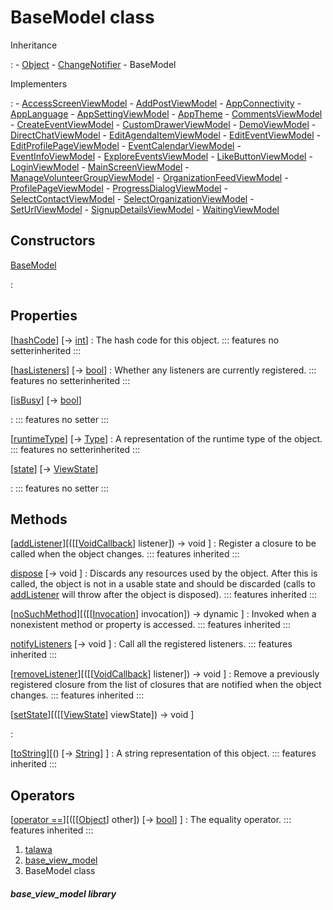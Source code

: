 
<div>

# BaseModel class

</div>



Inheritance

:   -   [Object](https://api.flutter.dev/flutter/dart-core/Object-class.html)
    -   [ChangeNotifier](https://api.flutter.dev/flutter/foundation/ChangeNotifier-class.html)
    -   BaseModel

Implementers

:   -   [AccessScreenViewModel](../view_model_access_request_view_model/AccessScreenViewModel-class.md)
    -   [AddPostViewModel](../view_model_after_auth_view_models_add_post_view_models_add_post_view_model/AddPostViewModel-class.md)
    -   [AppConnectivity](../view_model_connectivity_view_model/AppConnectivity-class.md)
    -   [AppLanguage](../view_model_lang_view_model/AppLanguage-class.md)
    -   [AppSettingViewModel](../view_model_after_auth_view_models_settings_view_models_app_setting_view_model/AppSettingViewModel-class.md)
    -   [AppTheme](../view_model_theme_view_model/AppTheme-class.md)
    -   [CommentsViewModel](../view_model_widgets_view_models_comments_view_model/CommentsViewModel-class.md)
    -   [CreateEventViewModel](../view_model_after_auth_view_models_event_view_models_create_event_view_model/CreateEventViewModel-class.md)
    -   [CustomDrawerViewModel](../view_model_widgets_view_models_custom_drawer_view_model/CustomDrawerViewModel-class.md)
    -   [DemoViewModel](../main/DemoViewModel-class.md)
    -   [DirectChatViewModel](../view_model_after_auth_view_models_chat_view_models_direct_chat_view_model/DirectChatViewModel-class.md)
    -   [EditAgendaItemViewModel](../view_model_after_auth_view_models_event_view_models_edit_agenda_view_model/EditAgendaItemViewModel-class.md)
    -   [EditEventViewModel](../view_model_after_auth_view_models_event_view_models_edit_event_view_model/EditEventViewModel-class.md)
    -   [EditProfilePageViewModel](../view_model_after_auth_view_models_profile_view_models_edit_profile_view_model/EditProfilePageViewModel-class.md)
    -   [EventCalendarViewModel](../view_model_after_auth_view_models_event_view_models_event_calendar_view_model/EventCalendarViewModel-class.md)
    -   [EventInfoViewModel](../view_model_after_auth_view_models_event_view_models_event_info_view_model/EventInfoViewModel-class.md)
    -   [ExploreEventsViewModel](../view_model_after_auth_view_models_event_view_models_explore_events_view_model/ExploreEventsViewModel-class.md)
    -   [LikeButtonViewModel](../view_model_widgets_view_models_like_button_view_model/LikeButtonViewModel-class.md)
    -   [LoginViewModel](../view_model_pre_auth_view_models_login_view_model/LoginViewModel-class.md)
    -   [MainScreenViewModel](../view_model_main_screen_view_model/MainScreenViewModel-class.md)
    -   [ManageVolunteerGroupViewModel](../view_model_after_auth_view_models_event_view_models_manage_volunteer_group_view_model/ManageVolunteerGroupViewModel-class.md)
    -   [OrganizationFeedViewModel](../view_model_after_auth_view_models_feed_view_models_organization_feed_view_model/OrganizationFeedViewModel-class.md)
    -   [ProfilePageViewModel](../view_model_after_auth_view_models_profile_view_models_profile_page_view_model/ProfilePageViewModel-class.md)
    -   [ProgressDialogViewModel](../view_model_widgets_view_models_progress_dialog_view_model/ProgressDialogViewModel-class.md)
    -   [SelectContactViewModel](../view_model_after_auth_view_models_chat_view_models_select_contact_view_model/SelectContactViewModel-class.md)
    -   [SelectOrganizationViewModel](../view_model_pre_auth_view_models_select_organization_view_model/SelectOrganizationViewModel-class.md)
    -   [SetUrlViewModel](../view_model_pre_auth_view_models_set_url_view_model/SetUrlViewModel-class.md)
    -   [SignupDetailsViewModel](../view_model_pre_auth_view_models_signup_details_view_model/SignupDetailsViewModel-class.md)
    -   [WaitingViewModel](../view_model_pre_auth_view_models_waiting_view_model/WaitingViewModel-class.md)



## Constructors

[BaseModel](../view_model_base_view_model/BaseModel/BaseModel.md)

:   



## Properties

[[hashCode](https://api.flutter.dev/flutter/dart-core/Object/hashCode.html)] [→ [int](https://api.flutter.dev/flutter/dart-core/int-class.html)]
:   The hash code for this object.
    ::: features
    no setterinherited
    :::

[[hasListeners](https://api.flutter.dev/flutter/foundation/ChangeNotifier/hasListeners.html)] [→ [bool](https://api.flutter.dev/flutter/dart-core/bool-class.html)]
:   Whether any listeners are currently registered.
    ::: features
    no setterinherited
    :::

[[isBusy](../view_model_base_view_model/BaseModel/isBusy.md)] [→ [bool](https://api.flutter.dev/flutter/dart-core/bool-class.html)]

:   ::: features
    no setter
    :::

[[runtimeType](https://api.flutter.dev/flutter/dart-core/Object/runtimeType.html)] [→ [Type](https://api.flutter.dev/flutter/dart-core/Type-class.html)]
:   A representation of the runtime type of the object.
    ::: features
    no setterinherited
    :::

[[state](../view_model_base_view_model/BaseModel/state.md)] [→ [ViewState](../enums_enums/ViewState.md)]

:   ::: features
    no setter
    :::



## Methods

[[addListener](https://api.flutter.dev/flutter/foundation/ChangeNotifier/addListener.html)][([[[VoidCallback](https://api.flutter.dev/flutter/dart-ui/VoidCallback.md)] listener]) → void ]
:   Register a closure to be called when the object changes.
    ::: features
    inherited
    :::

[dispose](https://api.flutter.dev/flutter/foundation/ChangeNotifier/dispose.html) [→ void ]
:   Discards any resources used by the object. After this is called, the
    object is not in a usable state and should be discarded (calls to
    [addListener](https://api.flutter.dev/flutter/foundation/ChangeNotifier/addListener.md)
    will throw after the object is disposed).
    ::: features
    inherited
    :::

[[noSuchMethod](https://api.flutter.dev/flutter/dart-core/Object/noSuchMethod.html)][([[[Invocation](https://api.flutter.dev/flutter/dart-core/Invocation-class.md)] invocation]) → dynamic ]
:   Invoked when a nonexistent method or property is accessed.
    ::: features
    inherited
    :::

[notifyListeners](https://api.flutter.dev/flutter/foundation/ChangeNotifier/notifyListeners.html) [→ void ]
:   Call all the registered listeners.
    ::: features
    inherited
    :::

[[removeListener](https://api.flutter.dev/flutter/foundation/ChangeNotifier/removeListener.html)][([[[VoidCallback](https://api.flutter.dev/flutter/dart-ui/VoidCallback.md)] listener]) → void ]
:   Remove a previously registered closure from the list of closures
    that are notified when the object changes.
    ::: features
    inherited
    :::

[[setState](../view_model_base_view_model/BaseModel/setState.md)][([[[ViewState](../enums_enums/ViewState.md)] viewState]) → void ]

:   

[[toString](https://api.flutter.dev/flutter/dart-core/Object/toString.html)][() [→ [String](https://api.flutter.dev/flutter/dart-core/String-class.html)] ]
:   A string representation of this object.
    ::: features
    inherited
    :::



## Operators

[[operator ==](https://api.flutter.dev/flutter/dart-core/Object/operator_equals.html)][([[[Object](https://api.flutter.dev/flutter/dart-core/Object-class.md)] other]) [→ [bool](https://api.flutter.dev/flutter/dart-core/bool-class.html)] ]
:   The equality operator.
    ::: features
    inherited
    :::







1.  [talawa](../index.md)
2.  [base_view_model](../view_model_base_view_model/)
3.  BaseModel class

##### base_view_model library







